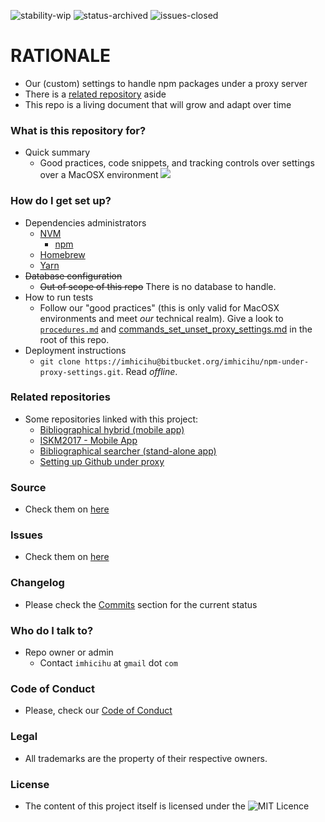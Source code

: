![stability-wip](https://bitbucket.org/repo/ekyaeEE/images/3847436881-internal_use_stable.png)
![status-archived](https://bitbucket.org/repo/ekyaeEE/images/3278295154-status_archived.png)
![issues-closed](https://bitbucket.org/repo/ekyaeEE/images/1555006384-issues_closed.png)

# RATIONALE #

* Our (custom) settings to handle npm packages under a proxy server
* There is a [related repository](https://bitbucket.org/imhicihu/proxy-access/) aside 
* This repo is a living document that will grow and adapt over time

### What is this repository for? ###

* Quick summary
    - Good practices, code snippets, and tracking controls over settings over a MacOSX environment
    ![](https://bitbucket.org/repo/rpxzA5j/images/1692203561-108949086-npm.png)


### How do I get set up? ###

* Dependencies administrators
    - [NVM](https://github.com/nvm-sh/nvm)
        - [npm](https://www.npmjs.com/)
	- [Homebrew](https://brew.sh/)
    - [Yarn](https://yarnpkg.com/)
* ~~Database configuration~~
    - ~~Out of scope of this repo~~ There is no database to handle.
* How to run tests
    - Follow our "good practices" (this is only valid for MacOSX environments and meet *our* technical realm). Give a look to [`procedures.md`](Procedures.md) and [commands_set_unset_proxy_settings.md](commands_set_unset_proxy_settings.md) in the root of this repo.
* Deployment instructions
    - `git clone https://imhicihu@bitbucket.org/imhicihu/npm-under-proxy-settings.git`. Read _offline_.
    
### Related repositories ###

* Some repositories linked with this project:
     - [Bibliographical hybrid (mobile app)](https://bitbucket.org/imhicihu/bibliographical-hybrid-mobile-app/src/)
     - [ISKM2017 - Mobile App](https://bitbucket.org/imhicihu/iskm2017-mobile-app/src/master/)
     - [Bibliographical searcher (stand-alone app)](https://bitbucket.org/imhicihu/bibliographical-searcher-stand-alone-app/src/master/)
     - [Setting up Github under proxy](https://bitbucket.org/imhicihu/setting-up-github-under-proxy/src/)

### Source ###

* Check them on [here](https://bitbucket.org/imhicihu/npm-under-proxy-settings/src)

### Issues ###

* Check them on [here](https://bitbucket.org/imhicihu/npm-under-proxy-settings/issues)

### Changelog ###

* Please check the [Commits](https://bitbucket.org/imhicihu/npm-under-proxy-settings/commits/) section for the current status

### Who do I talk to? ###

* Repo owner or admin
    - Contact `imhicihu` at `gmail` dot `com`

### Code of Conduct

* Please, check our [Code of Conduct](code_of_conduct.md)

### Legal ###

* All trademarks are the property of their respective owners.

### License ###

* The content of this project itself is licensed under the ![MIT Licence](https://bitbucket.org/repo/ekyaeEE/images/2049852260-MIT-license-green.png) 
